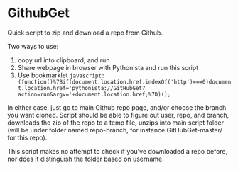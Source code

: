 GithubGet
=========

Quick script to zip and download a repo from Github.


Two ways to use:
1. copy url into clipboard, and run
2. Share webpage in browser with Pythonista and run this script
3. Use bookmarklet
`javascript:(function()%7Bif(document.location.href.indexOf('http')===0)document.location.href='pythonista://GitHubGet?action=run&argv='+document.location.href;%7D)();`

In either case, just go to main Github repo page, and/or choose the branch you want cloned.  Script should be able to figure out user, repo, and branch, downloads the zip of the repo to a temp file, unzips into main script folder (will be under folder named repo-branch, for instance GitHubGet-master/ for this repo).

This script makes no attempt to check if you've downloaded a repo before, nor does it distinguish the folder based on username.  
